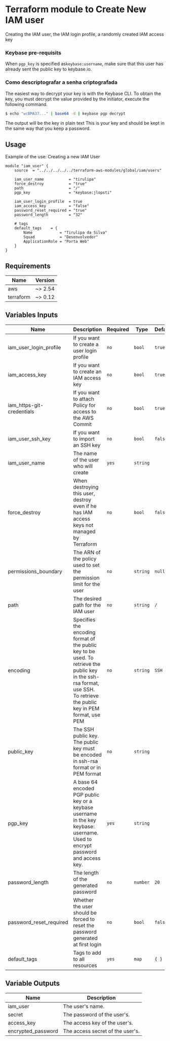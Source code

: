 # Terraform module to Create New IAM user
Creating the IAM user, the IAM login profile, a randomly created IAM access key

### Keybase pre-requisits
When `pgp_key` is specified as`keybase:username`, make sure that this user has already sent the public key to keybase.io.

### Como descriptografar a senha criptografada
The easiest way to decrypt your key is with the Keybase CLI. To obtain the key, you must decrypt the value provided by the initiator, execute the following command.

```bash
$ echo "wcBMA37..." | base64 -d | keybase pgp decrypt
```
The output will be the key in plain text
This is your key and should be kept in the same way that you keep a password.

## Usage
Example of the use: Creating a new IAM User
```hcl
module "iam_user" {
    source  = "../../../../../terraform-aws-modules/global/iam/users"

    iam_user_name           = "tirulipa"
    force_destroy           = "true"
    path                    = "/"
    pgp_key                 = "keybase:jlopsti"

    iam_user_login_profile  = true
    iam_access_key          = "false"
    password_reset_required = "true"
    password_length         = "32"

    # tags
    default_tags    = {
        Name            = "Tirulipa da Silva"
        Squad           = "Desenvolvedor"
        ApplicationRole = "Porta Web"
    }
}
```

## Requirements
| Name | Version |
| ---- | ------- |
| aws | ~> 2.54 |
| terraform | ~> 0.12 |

<!-- BEGINNING OF PRE-COMMIT-TERRAFORM DOCS HOOK -->
## Variables Inputs
| Name | Description | Required | Type | Default |
|----- | ----------- | -------- | ---- | ------- |
| iam_user_login_profile | If you want to create a user login profile | `no` | `bool` | `true` |
| iam_access_key | If you want to create an IAM access key | `no` | `bool` | `true` |
| iam_https-git-credentials | If you want to attach Policy for access to the AWS Commit | `no` | `bool` | `true` |
| iam_user_ssh_key | If you want to import an SSH key | `no` | `bool` | `false` |
| iam_user_name | The name of the user who will create | `yes` | `string` | ` ` |
| force_destroy | When destroying this user, destroy even if he has IAM access keys not managed by Terraform | `no` | `bool` | `false` |
| permissions_boundary | The ARN of the policy used to set the permission limit for the user | `no` | `string` | `null` |
| path | The desired path for the IAM user | `no` | `string` | `/` |
| encoding | Specifies the encoding format of the public key to be used. To retrieve the public key in the ssh-rsa format, use SSH. To retrieve the public key in PEM format, use PEM | `no` | `string` | `SSH` |
| public_key | The SSH public key. The public key must be encoded in ssh-rsa format or in PEM format | `no` | `string` | ` ` |
| pgp_key | A base 64 encoded PGP public key or a keybase username in the key keybase: username. Used to encrypt password and access key. | `yes` | `string` | ` ` |
| password_length | The length of the generated password | `no` | `number` | `20` |
| password_reset_required | Whether the user should be forced to reset the password generated at first login | `no` | `bool` | `false` |
| default_tags | Tags to add to all resources | `yes` | `map` | `{ }` |


## Variable Outputs
<!-- END OF PRE-COMMIT-TERRAFORM DOCS HOOK -->
| Name | Description |
| ---- | ----------- |
| iam_user | The user's name. |
| secret | The password of the user's. |
| access_key | The access key of the user's. |
| encrypted_password | The access secret of the user's. |
